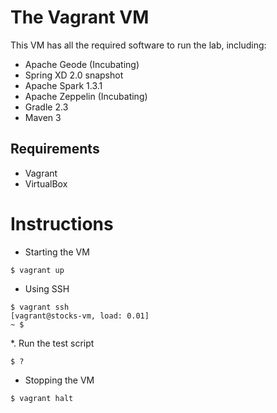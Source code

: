 # The Vagrant VM

This VM has all the required software to run the lab, including:

* Apache Geode (Incubating)
* Spring XD 2.0 snapshot
* Apache Spark 1.3.1
* Apache Zeppelin (Incubating)
* Gradle 2.3
* Maven 3

## Requirements

* Vagrant
* VirtualBox

# Instructions

* Starting the VM
```
$ vagrant up
```

* Using SSH
```
$ vagrant ssh
[vagrant@stocks-vm, load: 0.01]
~ $
```
*. Run the test script
```
$ ?
```
* Stopping the VM
```
$ vagrant halt
```

